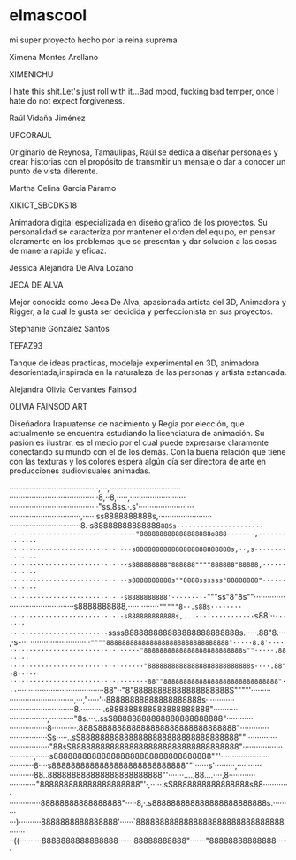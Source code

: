 # elmascool
mi super proyecto hecho por la reina suprema



Ximena Montes Arellano

XIMENICHU

I hate this shit.Let's just roll with it...Bad mood, fucking bad temper, once I hate do not expect forgiveness.

Raúl Vidaña Jiménez

UPCORAUL

Originario de Reynosa, Tamaulipas, Raúl se dedica a diseñar personajes y crear historias con el propósito de transmitir un mensaje o dar a conocer un punto de vista diferente.

Martha Celina García Páramo

XIKICT_SBCDKS18

Animadora digital especializada en diseño grafico de los proyectos. Su personalidad se caracteriza por mantener el orden del equipo, en pensar claramente en los problemas que se presentan y dar solucion a las cosas de manera rapida y eficaz. 

Jessica Alejandra De Alva Lozano

JECA DE ALVA

Mejor conocida como Jeca De Alva, apasionada artista del 3D, Animadora y Rigger, a la cual le gusta ser decidida y perfeccionista en sus proyectos.

Stephanie Gonzalez Santos

TEFAZ93

Tanque de ideas practicas, modelaje experimental en 3D, animadora desorientada,inspirada en la naturaleza de las personas y artista estancada.

Alejandra Olivia Cervantes Fainsod

OLIVIA FAINSOD ART

Diseñadora Irapuatense de nacimiento y Regia por elección, que actualmente se encuentra estudiando la licenciatura de animación. Su pasión es ilustrar, es el medio por el cual puede expresarse claramente conectando su mundo con el de los demás. Con la buena relación que tiene con las texturas y los colores espera algún día ser directora de arte en producciones audiovisuales animadas.

········································,···,································ 
········································8,··8,·····,························· 
········································"ss.8ss.·.s'························· 
································,·····.ss8888888888s,························ 
································8.·s88888888888888`88Ss······················ 
································"888888888888888888o888·······,·············· 
·······························s888888888888888888888888s,··,s··············· 
······························s888888888"888888""""888888"88888,············· 
······························s8888888888s""8888ssssss"88888888"············· 
·····························s8888888888'·········`"""ss"8"8s""·············· 
·····························s8888888888,··············`"""""8··.s88s········ 
·····························s888888888888s,...···············`s88'··`······· 
·························`ssss888888888888888888888888s.·····.88"8.···,·s-··· 
···························`""""8888888888888888888888888888888"·····8.8'···· 
·································"8888888888888888888888888s""·····.88····· 
··································"88888888888888888888888888s····.88"·8····· 
···································88""88888888888888888888888888888"···`···· 
··································88"··"8"88888888888888888888S""""'········· 
·····························,···,"·····'··88888888888888888888s············· 
·····························8.··········.s888888888888888888888"············ 
·················,···········"8s.···..ssS88888888888888888888888"············ 
·················8···········.888S88888888888888888888888888888"············· 
·················Ss·····..sS888888888888888888888888888888888""·············· 
··················"88sS88888888888888888888888888888888888"·················· 
···········,······s888888888888888888888888888888888""'······················ 
···········8····s8888888888888888888888888888""'······s'·········,··········· 
···········88..888888888888888888888888"'·······....,88....····,8············ 
············"888888888888888888888"'·,·····.sS8888888888888888s88············ 
··············88888888888888888"·····8,·.s888888888888888888888888s.········· 
···)··········8888888888888888'······`8888888888888888888888888888888.······· 
··((··········8888888888888888·······88888888888"·······"88888888888888······ 
